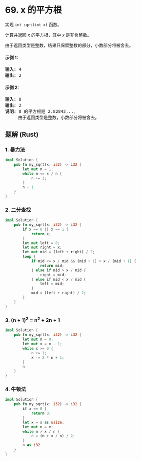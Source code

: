 # 69. x 的平方根
实现 ```int sqrt(int x)``` 函数。

计算并返回 *x* 的平方根，其中 *x* 是非负整数。

由于返回类型是整数，结果只保留整数的部分，小数部分将被舍去。

#### 示例 1:
<pre>
<strong>输入:</strong> 4
<strong>输出:</strong> 2
</pre>

#### 示例 2:
<pre>
<strong>输入:</strong> 8
<strong>输出:</strong> 2
<strong>说明:</strong> 8 的平方根是 2.82842..., 
     由于返回类型是整数，小数部分将被舍去。
</pre>

## 题解 (Rust)

### 1. 暴力法
```Rust
impl Solution {
    pub fn my_sqrt(x: i32) -> i32 {
        let mut n = 1;
        while n <= x / n {
            n += 1;
        }
        n - 1
    }
}
```

### 2. 二分查找
```Rust
impl Solution {
    pub fn my_sqrt(x: i32) -> i32 {
        if x == 0 || x == 1 {
            return x;
        }
        let mut left = 0;
        let mut right = x;
        let mut mid = (left + right) / 2;
        loop {
            if mid <= x / mid && (mid + 1) > x / (mid + 1) {
                return mid;
            } else if mid > x / mid {
                right = mid;
            } else if mid < x / mid {
                left = mid;
            }
            mid = (left + right) / 2;
        }
    }
}
```

### 3. (n + 1)<sup>2</sup> = n<sup>2</sup> + 2n + 1
```Rust
impl Solution {
    pub fn my_sqrt(x: i32) -> i32 {
        let mut n = 0;
        let mut x = x - 1;
        while x >= 0 {
            n += 1;
            x -= 2 * n + 1;
        }
        n
    }
}
```

### 4. 牛顿法
```Rust
impl Solution {
    pub fn my_sqrt(x: i32) -> i32 {
        if x == 0 {
            return 0;
        }
        let x = x as usize;
        let mut n = x;
        while n > x / n {
            n = (n + x / n) / 2;
        }
        n as i32
    }
}
```
